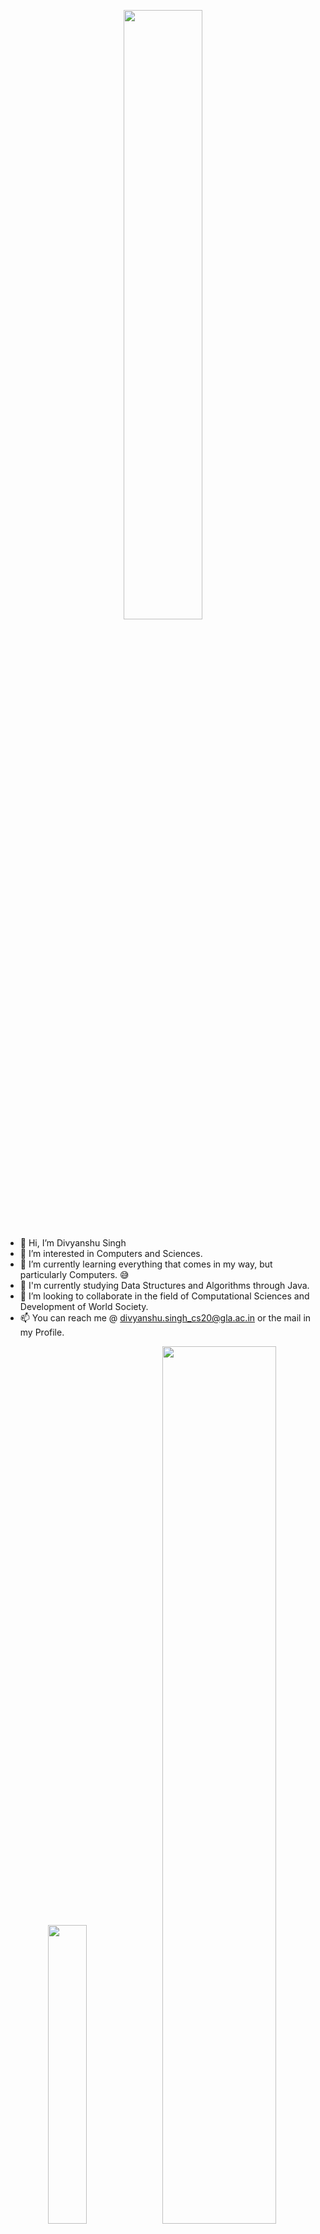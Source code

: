 <p align="center" width="100%">
  <img width="50%" src="https://github-readme-stats.vercel.app/api?username=Divyanshu050303&show_icons=true&theme=aura">
</p>

- 👋 Hi, I’m Divyanshu Singh
- 👀 I’m interested in Computers and Sciences.
- 🌱 I’m currently learning everything that comes in my way, but particularly Computers. 😅
- 🏫 I'm currently studying Data Structures and Algorithms through Java.
- 💞️ I’m looking to collaborate in the field of Computational Sciences and Development of World Society.
- 📫 You can reach me @ divyanshu.singh_cs20@gla.ac.in or the mail in my Profile.

 

<p align="center" width="100%">
  <img width="35%" src="https://github-readme-stats.vercel.app/api/top-langs/?username=Divyanshu050303&theme=aura">
  <img width="60%" src="https://github-readme-streak-stats.herokuapp.com?user=Divyanshu050303&theme=holi-theme&date_format=M%20j%5B%2C%20Y%5D&sideNums=A177FE&currStreakNum=A177FE&sideLabels=61FEC9&currStreakLabel=61FEC9&background=15141B&ring=61FEC9&fire=DD2727&stroke=DD5ACF&border=E4E2E2">
</p>
